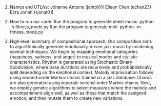 1. Names and UTLNs:
Johanne Antoine (jantoi01)
Eileen Chen (echen23)
Ezra Jonah (sjonat01)

2. How to run our code:
Run the program to generate sheet music: python -s fitness_mode.py
Run the program to generate midi: python -m fitness_mode.py

3. High-level summary of compositional approach:
Our composition aims to algorithmically generate emotionally-driven jazz music by combining several techniques. We begin by mapping emotional categories (happiness, sadness, and anger) to musical modes and stylistic characteristics. Rhythm is generated using Stochastic Binary Subdivision, where base durations are recursively and probabilistically split depending on the emotional context. Melody improvisation follows using second-order Markov chains trained on a jazz database. Chords are also generated using separate second-order Markov chains. Next, we employ genetic algorithms to select measures where the melody and accompaniment align well, as well as those that match the assigned emotion, and then mutate them to create new variations.
